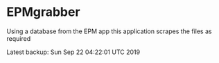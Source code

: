 # EPMgrabber
Using a database from the EPM app this application scrapes the files as required


Latest backup: Sun Sep 22 04:22:01 UTC 2019
